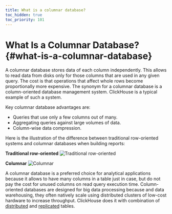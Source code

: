 ```yaml
---
title: What is a columnar database?
toc_hidden: true
toc_priority: 101
---
```


# What Is a Columnar Database? {#what-is-a-columnar-database}

A columnar database stores data of each column independently. This allows to read data from disks only for those columns that are used in any given query. The cost is that operations that affect whole rows become proportionally more expensive. The synonym for a columnar database is a column-oriented database management system. ClickHouse is a typical example of such a system.

Key columnar database advantages are:

-   Queries that use only a few columns out of many.
-   Aggregating queries against large volumes of data.
-   Column-wise data compression.

Here is the illustration of the difference between traditional row-oriented systems and columnar databases when building reports:

**Traditional row-oriented**
![Traditional row-oriented](https://clickhouse.com/docs/en/images/row-oriented.gif#)

**Columnar**
![Columnar](https://clickhouse.com/docs/en/images/column-oriented.gif#)

A columnar database is a preferred choice for analytical applications because it allows to have many columns in a table just in case, but do not pay the cost for unused columns on read query execution time. Column-oriented databases are designed for big data processing because and data warehousing, they often natively scale using distributed clusters of low-cost hardware to increase throughput. ClickHouse does it with combination of [distributed](../../en/engines/table-engines/special/distributed.md) and [replicated](../../en/engines/table-engines/mergetree-family/replication.md) tables.
